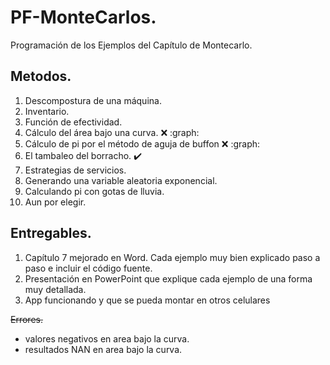  # PF-MonteCarlos.
 
 Programación de los Ejemplos del Capítulo de Montecarlo.
 
 ## Metodos.
 
1.	Descompostura de una máquina. 
2.	Inventario.
3.	Función de efectividad.
4.	Cálculo del área bajo una curva. :x: :graph:
5.	Cálculo de pi por el método de aguja de buffon :x: :graph:
6. El tambaleo del borracho. :heavy_check_mark:
7.	Estrategias de servicios.
8.	Generando una variable aleatoria exponencial. 
9.	Calculando pi con gotas de lluvia.
10. Aun por elegir.

## Entregables.

1.	Capítulo 7 mejorado en Word. Cada ejemplo muy bien explicado paso a paso e incluir el código fuente.
2.	Presentación en PowerPoint que explique cada ejemplo de una forma muy detallada.
3.	App funcionando y que se pueda montar en otros celulares

<s> Errores. </s>

- valores negativos en area bajo la curva.
- resultados NAN en area bajo la curva.
